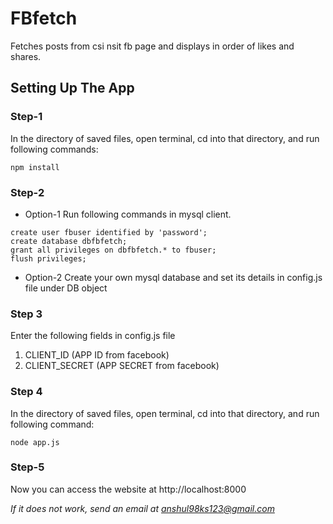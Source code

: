 # FBfetch
Fetches posts from csi nsit fb page and displays in order of likes and shares.

## Setting Up The App

### Step-1
In the directory of saved files, open terminal, cd into that directory, and run following commands: 
```
npm install
```

### Step-2
* Option-1
Run following commands in mysql client.
```
create user fbuser identified by 'password';
create database dbfbfetch;
grant all privileges on dbfbfetch.* to fbuser;
flush privileges;
```
* Option-2
Create your own mysql database and set its details in config.js file under DB object

### Step 3
Enter the following fields in config.js file
1. CLIENT_ID (APP ID from facebook)
1. CLIENT_SECRET (APP SECRET from facebook)

### Step 4
In the directory of saved files, open terminal, cd into that directory, and run following command: 
```
node app.js
```

### Step-5
Now you can access the website at http://localhost:8000

*If it does not work, send an email at anshul98ks123@gmail.com*

